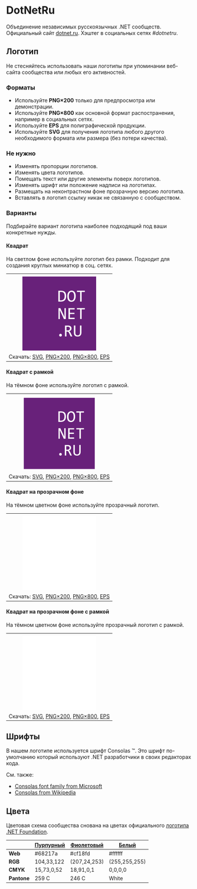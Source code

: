 ﻿# DotNetRu

Объединение независимых русскоязычных .NET сообществ. Официальный сайт [dotnet.ru](https://dotnet.ru/). Хэштег в социальных сетях _#dotnetru_.

## Логотип

Не стесняйтесь использовать наши логотипы при упоминании веб-сайта сообщества или любых его активностей.

### Форматы

- Используйте **PNG×200** только для предпросмотра или демонстрации.
- Используйте **PNG×800** как основной формат распостранения, например в социальных сетях.
- Используйте **EPS** для полиграфической продукции.
- Используйте **SVG** для получения логотипа любого другого необходимого формата или размера (без потери качества).

### Не нужно

- Изменять пропорции логотипов.
- Изменять цвета логотипов.
- Помещать текст или другие элементы поверх логотипов.
- Изменять шрифт или положение надписи на логотипах.
- Размещать на неконтрастном фоне прозрачную версию логотипа.
- Вставлять в логотип ссылку никак не связанную с сообществом.

### Варианты

Подбирайте вариант логотипа наиболее подходящий под ваши конкретные нужды.

#### Квадрат

На светлом фоне используйте логотип без рамки. Подходит для создания круглых миниатюр в соц. сетях.

|       |
| :---: |
|       |
| ![Квадратный логотип DotNetRu](dotnetru-logo-squared-200.png) |
| Скачать: [SVG](https://raw.githubusercontent.com/kulakovt/SpbDotNet/master/Logo/Ru/dotnetru-logo-squared.svg), [PNG×200](https://raw.githubusercontent.com/kulakovt/SpbDotNet/master/Logo/Ru/dotnetru-logo-squared-200.png), [PNG×800](https://raw.githubusercontent.com/kulakovt/SpbDotNet/master/Logo/Ru/dotnetru-logo-squared-800.png), [EPS](https://raw.githubusercontent.com/kulakovt/SpbDotNet/master/Logo/Ru/dotnetru-logo-squared.eps) |

#### Квадрат с рамкой

На тёмном фоне используйте логотип с рамкой.

|       |
| :---: |
|       |
| ![Квадратный логотип DotNetRu с рамкой](dotnetru-logo-squared-bordered-200.png) |
| Скачать: [SVG](https://raw.githubusercontent.com/kulakovt/SpbDotNet/master/Logo/Ru/dotnetru-logo-squared-bordered.svg), [PNG×200](https://raw.githubusercontent.com/kulakovt/SpbDotNet/master/Logo/Ru/dotnetru-logo-squared-bordered-200.png), [PNG×800](https://raw.githubusercontent.com/kulakovt/SpbDotNet/master/Logo/Ru/dotnetru-logo-squared-bordered-800.png), [EPS](https://raw.githubusercontent.com/kulakovt/SpbDotNet/master/Logo/Ru/dotnetru-logo-squared-bordered.eps) |

#### Квадрат на прозрачном фоне

На тёмном цветном фоне используйте прозрачный логотип.

|       |
| :---: |
|       |
| ![Квадратный прозрачный логотип DotNetRu](dotnetru-logo-squared-white-200.png) |
| Скачать: [SVG](https://raw.githubusercontent.com/kulakovt/SpbDotNet/master/Logo/Ru/dotnetru-logo-squared-white.svg), [PNG×200](https://raw.githubusercontent.com/kulakovt/SpbDotNet/master/Logo/Ru/dotnetru-logo-squared-white-200.png), [PNG×800](https://raw.githubusercontent.com/kulakovt/SpbDotNet/master/Logo/Ru/dotnetru-logo-squared-white-800.png), [EPS](https://raw.githubusercontent.com/kulakovt/SpbDotNet/master/Logo/Ru/dotnetru-logo-squared-white.eps) |

#### Квадрат на прозрачном фоне с рамкой

На тёмном цветном фоне используйте прозрачный логотип с рамкой.

|       |
| :---: |
|       |
| ![Квадратный прозрачный логотип DotNetRu с рамкой](dotnetru-logo-squared-white-bordered-200.png) |
| Скачать: [SVG](https://raw.githubusercontent.com/kulakovt/SpbDotNet/master/Logo/Ru/dotnetru-logo-squared-white-bordered.svg), [PNG×200](https://raw.githubusercontent.com/kulakovt/SpbDotNet/master/Logo/Ru/dotnetru-logo-squared-white-bordered-200.png), [PNG×800](https://raw.githubusercontent.com/kulakovt/SpbDotNet/master/Logo/Ru/dotnetru-logo-squared-white-bordered-800.png), [EPS](https://raw.githubusercontent.com/kulakovt/SpbDotNet/master/Logo/Ru/dotnetru-logo-squared-white-bordered.eps) |

## Шрифты

В нашем логотипе используется шрифт Consolas ™. Это шрифт по-умолчанию который используют .NET разработчики в своих редакторах кода.

См. также:

- [Consolas font family from Microsoft](https://docs.microsoft.com/en-us/typography/font-list/consolas)
- [Consolas from Wikipedia](https://en.wikipedia.org/wiki/Consolas)

## Цвета

Цветовая схема сообщества снована на цветах официального [логотипа .NET Foundation](https://github.com/dotnet/swag/tree/master/logo).

|             | [Пурпурный](https://www.color-hex.com/color/68217a) | [Фиолетовый](https://www.color-hex.com/color/cf18fd) | [Белый](https://www.color-hex.com/color/ffffff) |
| ----------- | --------------------------------------------------- | ---------------------------------------------------- | ----------------------------------------------- |
| **Web**     | #68217a                                             | #cf18fd                                              | #ffffff                                         |
| **RGB**     | 104,33,122                                          | (207,24,253)                                         | (255,255,255)                                   |
| **CMYK**    | 15,73,0,52                                          | 18,91,0,1                                            | 0,0,0,0                                         |
| **Pantone** | 259 C                                               | 246 C                                                | White                                           |

